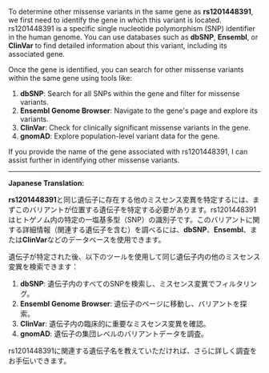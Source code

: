 To determine other missense variants in the same gene as **rs1201448391**, we first need to identify the gene in which this variant is located. rs1201448391 is a specific single nucleotide polymorphism (SNP) identifier in the human genome. You can use databases such as **dbSNP**, **Ensembl**, or **ClinVar** to find detailed information about this variant, including its associated gene.

Once the gene is identified, you can search for other missense variants within the same gene using tools like:

1. **dbSNP**: Search for all SNPs within the gene and filter for missense variants.
2. **Ensembl Genome Browser**: Navigate to the gene's page and explore its variants.
3. **ClinVar**: Check for clinically significant missense variants in the gene.
4. **gnomAD**: Explore population-level variant data for the gene.

If you provide the name of the gene associated with rs1201448391, I can assist further in identifying other missense variants.

---

**Japanese Translation:**

**rs1201448391**と同じ遺伝子に存在する他のミスセンス変異を特定するには、まずこのバリアントが位置する遺伝子を特定する必要があります。rs1201448391はヒトゲノム内の特定の一塩基多型（SNP）の識別子です。このバリアントに関する詳細情報（関連する遺伝子を含む）を調べるには、**dbSNP**、**Ensembl**、または**ClinVar**などのデータベースを使用できます。

遺伝子が特定された後、以下のツールを使用して同じ遺伝子内の他のミスセンス変異を検索できます：
1. **dbSNP**: 遺伝子内のすべてのSNPを検索し、ミスセンス変異でフィルタリング。
2. **Ensembl Genome Browser**: 遺伝子のページに移動し、バリアントを探索。
3. **ClinVar**: 遺伝子内の臨床的に重要なミスセンス変異を確認。
4. **gnomAD**: 遺伝子の集団レベルのバリアントデータを調査。

rs1201448391に関連する遺伝子名を教えていただければ、さらに詳しく調査をお手伝いできます。